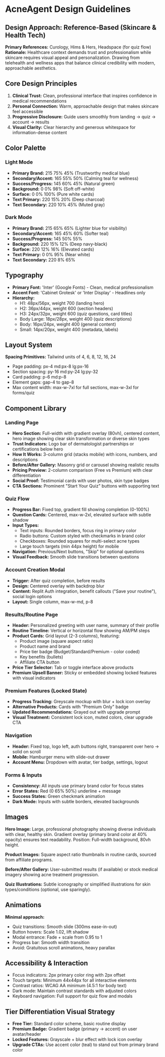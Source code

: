 # AcneAgent Design Guidelines

## Design Approach: Reference-Based (Skincare & Health Tech)
**Primary References:** Curology, Hims & Hers, Headspace (for quiz flow)
**Rationale:** Healthcare context demands trust and professionalism while skincare requires visual appeal and personalization. Drawing from telehealth and wellness apps that balance clinical credibility with modern, approachable aesthetics.

## Core Design Principles
1. **Clinical Trust:** Clean, professional interface that inspires confidence in medical recommendations
2. **Personal Connection:** Warm, approachable design that makes skincare feel accessible
3. **Progressive Disclosure:** Guide users smoothly from landing → quiz → account → results
4. **Visual Clarity:** Clear hierarchy and generous whitespace for information-dense content

## Color Palette

### Light Mode
- **Primary Brand:** 215 75% 45% (Trustworthy medical blue)
- **Secondary/Accent:** 165 55% 50% (Calming teal for wellness)
- **Success/Progress:** 145 60% 45% (Natural green)
- **Background:** 0 0% 98% (Soft off-white)
- **Surface:** 0 0% 100% (Pure white cards)
- **Text Primary:** 220 15% 20% (Deep charcoal)
- **Text Secondary:** 220 10% 45% (Muted gray)

### Dark Mode
- **Primary Brand:** 215 65% 65% (Lighter blue for visibility)
- **Secondary/Accent:** 165 45% 60% (Softer teal)
- **Success/Progress:** 145 50% 55%
- **Background:** 220 15% 12% (Deep navy-black)
- **Surface:** 220 12% 16% (Elevated cards)
- **Text Primary:** 0 0% 95% (Near white)
- **Text Secondary:** 220 8% 65%

## Typography
- **Primary Font:** 'Inter' (Google Fonts) - Clean, medical professionalism
- **Accent Font:** 'Cabinet Grotesk' or 'Inter Display' - Headlines only
- **Hierarchy:**
  - H1: 48px/56px, weight 700 (landing hero)
  - H2: 36px/44px, weight 600 (section headers)
  - H3: 24px/32px, weight 600 (quiz questions, card titles)
  - Body Large: 18px/28px, weight 400 (quiz descriptions)
  - Body: 16px/24px, weight 400 (general content)
  - Small: 14px/20px, weight 400 (metadata, labels)

## Layout System
**Spacing Primitives:** Tailwind units of 4, 6, 8, 12, 16, 24
- Page padding: px-4 md:px-8 lg:px-16
- Section spacing: py-16 md:py-24 lg:py-32
- Card padding: p-6 md:p-8
- Element gaps: gap-4 to gap-8
- Max content width: max-w-7xl for full sections, max-w-3xl for forms/quiz

## Component Library

### Landing Page
- **Hero Section:** Full-width with gradient overlay (80vh), centered content, hero image showing clear skin transformation or diverse skin types
- **Trust Indicators:** Logo bar of dermatologist partnerships or certifications below hero
- **How It Works:** 3-column grid (stacks mobile) with icons, numbers, and descriptions
- **Before/After Gallery:** Masonry grid or carousel showing realistic results
- **Pricing Preview:** 2-column comparison (Free vs Premium) with clear differentiation
- **Social Proof:** Testimonial cards with user photos, skin type badges
- **CTA Sections:** Prominent "Start Your Quiz" buttons with supporting text

### Quiz Flow
- **Progress Bar:** Fixed top, gradient fill showing completion (0-100%)
- **Question Cards:** Centered, max-w-2xl, elevated surface with subtle shadow
- **Input Types:**
  - Text inputs: Rounded borders, focus ring in primary color
  - Radio buttons: Custom styled with checkmarks in brand color
  - Checkboxes: Rounded squares for multi-select acne types
  - Large touch targets (min 44px height) for mobile
- **Navigation:** Previous/Next buttons, "Skip" for optional questions
- **Visual Feedback:** Smooth slide transitions between questions

### Account Creation Modal
- **Trigger:** After quiz completion, before results
- **Design:** Centered overlay with backdrop blur
- **Content:** Replit Auth integration, benefit callouts ("Save your routine"), social login options
- **Layout:** Single column, max-w-md, p-8

### Results/Routine Page
- **Header:** Personalized greeting with user name, summary of their profile
- **Routine Timeline:** Vertical or horizontal flow showing AM/PM steps
- **Product Cards:** Grid layout (2-3 columns), featuring:
  - Product image (square aspect ratio)
  - Product name and brand
  - Price tier badge (Budget/Standard/Premium - color coded)
  - Key benefits (bullets)
  - Affiliate CTA button
- **Price Tier Selector:** Tab or toggle interface above products
- **Premium Upsell Banner:** Sticky or embedded showing locked features with visual indicators

### Premium Features (Locked State)
- **Progress Tracking:** Greyscale mockup with blur + lock icon overlay
- **Alternative Products:** Cards with "Premium Only" badge
- **Updated Recommendations:** Grayed out with upgrade prompt
- **Visual Treatment:** Consistent lock icon, muted colors, clear upgrade CTA

### Navigation
- **Header:** Fixed top, logo left, auth buttons right, transparent over hero → solid on scroll
- **Mobile:** Hamburger menu with slide-out drawer
- **Account Menu:** Dropdown with avatar, tier badge, settings, logout

### Forms & Inputs
- **Consistency:** All inputs use primary brand color for focus states
- **Error States:** Red (0 65% 50%) underline + message
- **Success States:** Green checkmark animation
- **Dark Mode:** Inputs with subtle borders, elevated backgrounds

## Images
**Hero Image:** Large, professional photography showing diverse individuals with clear, healthy skin. Gradient overlay (primary brand color at 40% opacity) ensures text readability. Position: Full-width background, 80vh height.

**Product Images:** Square aspect ratio thumbnails in routine cards, sourced from affiliate programs.

**Before/After Gallery:** User-submitted results (if available) or stock medical imagery showing acne treatment progression.

**Quiz Illustrations:** Subtle iconography or simplified illustrations for skin types/conditions (optional, use sparingly).

## Animations
**Minimal approach:**
- Quiz transitions: Smooth slide (300ms ease-in-out)
- Button hovers: Scale 1.02, lift shadow
- Modal entrance: Fade + scale from 0.95 to 1
- Progress bar: Smooth width transition
- Avoid: Gratuitous scroll animations, heavy parallax

## Accessibility & Interaction
- Focus indicators: 2px primary color ring with 2px offset
- Touch targets: Minimum 44x44px for all interactive elements
- Contrast ratios: WCAG AA minimum (4.5:1 for body text)
- Dark mode: Maintain contrast standards with adjusted colors
- Keyboard navigation: Full support for quiz flow and modals

## Tier Differentiation Visual Strategy
- **Free Tier:** Standard color scheme, basic routine display
- **Premium Badge:** Gradient badge (primary → accent) on user avatar/header
- **Locked Features:** Grayscale + blur effect with lock icon overlay
- **Upgrade CTAs:** Use accent color (teal) to stand out from primary brand color